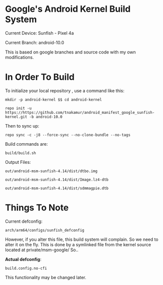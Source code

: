 Google's Android Kernel Build System
======================

Current Device: Sunfish - Pixel 4a

Current Branch: android-10.0

This is based on google branches and source code with my own modifications.


In Order To Build
====================
To initialize your local repository , use a command like this:

    mkdir -p android-kernel $$ cd android-kernel

    repo init -u https://https://github.com/tnakamur/android_manifest_google_sunfish-kernel.git -b android-10.0

Then to sync up:

    repo sync -c -j8 --force-sync --no-clone-bundle --no-tags

Build commands are:

    build/build.sh

Output Files:

    out/android-msm-sunfish-4.14/dist/dtbo.img

    out/android-msm-sunfish-4.14/dist/Image.lz4-dtb

    out/android-msm-sunfish-4.14/dist/sdmmagpie.dtb


Things To Note
======================
Current defconfig: 

    arch/arm64/configs/sunfish_defconfig

However, if you alter this file, this build system will complain. 
So we need to alter it on the fly.
This is done by a symlinked file from the kernel source located at private/msm-google/
So..

**Actual defconfig**: 

    build.config.no-cfi

This functionality may be changed later.
